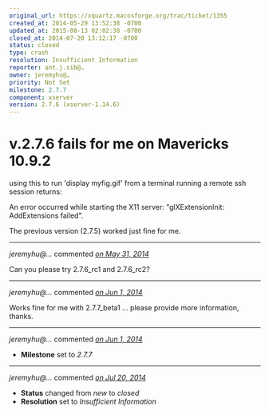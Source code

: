 ```yaml
---
original_url: https://xquartz.macosforge.org/trac/ticket/1355
created_at: 2014-05-29 13:52:38 -0700
updated_at: 2015-08-13 02:02:38 -0700
closed_at: 2014-07-20 13:12:17 -0700
status: closed
type: crash
resolution: Insufficient Information
reporter: ant.j.sib@…
owner: jeremyhu@…
priority: Not Set
milestone: 2.7.7
component: xserver
version: 2.7.6 (xserver-1.14.6)
---
```


v.2.7.6 fails for me on Mavericks 10.9.2
========================================


using this to run 'display myfig.gif' from a terminal running a remote ssh session returns:

An error occurred while starting the X11 server: "<span class="underline">glXExtensionInit: AddExtensions failed".
</span>

The previous version (2.7.5) worked just fine for me.



---

*jeremyhu@…* commented *[on May 31, 2014](https://xquartz.macosforge.org/trac/ticket/1355#comment:1 "May 31, 2014 at 4:22 AM PDT")*

Can you please try 2.7.6\_rc1 and 2.7.6\_rc2?



---

*jeremyhu@…* commented *[on Jun 1, 2014](https://xquartz.macosforge.org/trac/ticket/1355#comment:2 "June 1, 2014 at 1:21 AM PDT")*

Works fine for me with 2.7.7\_beta1 ... please provide more information, thanks.



---

*jeremyhu@…* commented *[on Jun 1, 2014](https://xquartz.macosforge.org/trac/ticket/1355#comment:3 "June 1, 2014 at 1:29 AM PDT")*

-   **Milestone** set to *2.7.7*



---

*jeremyhu@…* commented *[on Jul 20, 2014](https://xquartz.macosforge.org/trac/ticket/1355#comment:4 "July 20, 2014 at 1:12 PM PDT")*

-   **Status** changed from *new* to *closed*
-   **Resolution** set to *Insufficient Information*



